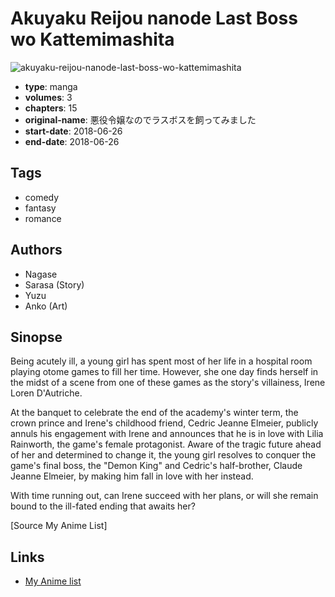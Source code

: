 # Akuyaku Reijou nanode Last Boss wo Kattemimashita

![akuyaku-reijou-nanode-last-boss-wo-kattemimashita](https://cdn.myanimelist.net/images/manga/3/220256.jpg)

-   **type**: manga
-   **volumes**: 3
-   **chapters**: 15
-   **original-name**: 悪役令嬢なのでラスボスを飼ってみました
-   **start-date**: 2018-06-26
-   **end-date**: 2018-06-26

## Tags

-   comedy
-   fantasy
-   romance

## Authors

-   Nagase
-   Sarasa (Story)
-   Yuzu
-   Anko (Art)

## Sinopse

Being acutely ill, a young girl has spent most of her life in a hospital room playing otome games to fill her time. However, she one day finds herself in the midst of a scene from one of these games as the story's villainess, Irene Loren D'Autriche.

At the banquet to celebrate the end of the academy's winter term, the crown prince and Irene's childhood friend, Cedric Jeanne Elmeier, publicly annuls his engagement with Irene and announces that he is in love with Lilia Rainworth, the game's female protagonist. Aware of the tragic future ahead of her and determined to change it, the young girl resolves to conquer the game's final boss, the "Demon King" and Cedric's half-brother, Claude Jeanne Elmeier, by making him fall in love with her instead.

With time running out, can Irene succeed with her plans, or will she remain bound to the ill-fated ending that awaits her?

[Source My Anime List]

## Links

-   [My Anime list](https://myanimelist.net/manga/118732/Akuyaku_Reijou_nanode_Last_Boss_wo_Kattemimashita)
